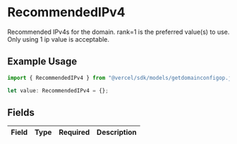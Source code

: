 # RecommendedIPv4

Recommended IPv4s for the domain. rank=1 is the preferred value(s) to use. Only using 1 ip value is acceptable.

## Example Usage

```typescript
import { RecommendedIPv4 } from "@vercel/sdk/models/getdomainconfigop.js";

let value: RecommendedIPv4 = {};
```

## Fields

| Field       | Type        | Required    | Description |
| ----------- | ----------- | ----------- | ----------- |